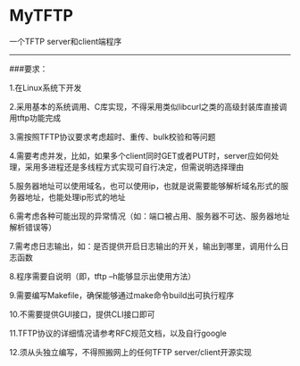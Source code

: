 # MyTFTP
一个TFTP server和client端程序
***
###要求：

1.在Linux系统下开发

2.采用基本的系统调用、C库实现，不得采用类似libcurl之类的高级封装库直接调用tftp功能完成

3.需按照TFTP协议要求考虑超时、重传、bulk校验和等问题

4.需要考虑并发，比如，如果多个client同时GET或者PUT时，server应如何处理，采用多进程还是多线程方式实现可自行决定，但需说明选择理由

5.服务器地址可以使用域名，也可以使用ip，也就是说需要能够解析域名形式的服务器地址，也能处理ip形式的地址

6.需考虑各种可能出现的异常情况（如：端口被占用、服务器不可达、服务器地址解析错误等）

7.需考虑日志输出，如：是否提供开启日志输出的开关，输出到哪里，调用什么日志函数

8.程序需要自说明（即，tftp –h能够显示出使用方法）

9.需要编写Makefile，确保能够通过make命令build出可执行程序

10.不需要提供GUI接口，提供CLI接口即可

11.TFTP协议的详细情况请参考RFC规范文档，以及自行google

12.须从头独立编写，不得照搬网上的任何TFTP server/client开源实现
